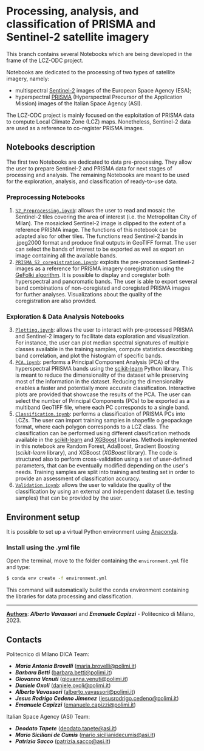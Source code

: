 # Processing, analysis, and classification of PRISMA and Sentinel-2 satellite imagery

This branch contains several Notebooks which are being developed in the frame of the LCZ-ODC project. 

Notebooks are dedicated to the processing of two types of satellite imagery, namely:
* multispectral [Sentinel-2](https://sentinel.esa.int/web/sentinel/missions/sentinel-2) images of the European Space Agency (ESA);
* hyperspectral [PRISMA](https://www.asi.it/scienze-della-terra/prisma/) (Hyperspectral Precursor of the Application Mission) images of the Italian Space Agency (ASI).

The LCZ-ODC project is mainly focused on the exploitation of PRISMA data to compute Local Climate Zone (LCZ) maps. Nonetheless, Sentinel-2 data are used as a reference to co-register PRISMA images.

## Notebooks description

The first two Notebooks are dedicated to data pre-processing. They allow the user to prepare Sentinel-2 and PRISMA data for next stages of processing and analysis. The remaining Notebooks are meant to be used for the exploration, analysis, and classification of ready-to-use data.

### Preprocessing Notebooks
1. [`S2_Preprocessing.ipynb`](https://github.com/gisgeolab/LCZ-ODC/blob/f7cbc26f8995a6d680135c6b0295c554be053633/1%20-%20S2_Preprocessing.ipynb): allows the user to read and mosaic the Sentinel-2 tiles covering the area of interest (i.e. the Metropolitan City of Milan). The mosaicked Sentinel-2 image is clipped to the extent of a reference PRISMA image. The functions of this notebook can be adapted also for other tiles. The functions read Sentinel-2 bands in .jpeg2000 format and produce final outputs in GeoTIFF format. The user can select the bands of interest to be exported as well as export an image containing all the available bands.
2. [`PRISMA_S2_coregistration.ipynb`](https://github.com/gisgeolab/LCZ-ODC/blob/f7cbc26f8995a6d680135c6b0295c554be053633/2%20-%20PRISMA_S2_coregistration.ipynb): exploits the pre-processed Sentinel-2 images as a reference for PRISMA imagery coregistration using the [GeFolki algorithm](https://github.com/aplyer/gefolki). It is possible to display and coregister both hyperspectral and pancromatic bands. The user is able to export several band combinations of non-coregisted and coregisted PRISMA images for further analyses. Visualizations about the quality of the coregistration are also provided.

### Exploration & Data Analysis Notebooks
3. [`Plotting.ipynb`](https://github.com/gisgeolab/LCZ-ODC/blob/f7cbc26f8995a6d680135c6b0295c554be053633/3%20-%20Plotting.ipynb
): allows the user to interact with pre-processed PRISMA and Sentinel-2 imagery to facilitate data exploration and visualization. For instance, the user can plot median spectral signatures of multiple classes available in the training samples, compute statistics describing band correlation, and plot the histogram of specific bands.
4. [`PCA.ipynb`](https://github.com/gisgeolab/LCZ-ODC/blob/f7cbc26f8995a6d680135c6b0295c554be053633/4%20-%20PCA.ipynb
): performs a Principal Component Analysis (PCA) of the hyperspectral PRISMA bands using the [scikit-learn](https://scikit-learn.org/stable/index.html) Python library. This is meant to reduce the dimensionality of the dataset while preserving most of the information in the dataset. Reducing the dimensionality enables a faster and potentially more accurate classification. Interactive plots are provided that showcase the results of the PCA. The user can select the number of Principal Components (PCs) to be exported as a multiband GeoTIFF file, where each PC corresponds to a single band.
5. [`Classification.ipynb`](https://github.com/gisgeolab/LCZ-ODC/blob/641b6e06f8a25003b64eace821631a9f3fca1494/5%20-%20Classification.ipynb
): performs a classification of PRISMA PCs into LCZs. The user can import training samples in shapefile o geopackage format, where each polygon corresponds to a LCZ class. The classification can be performed using different classification methods available in the [scikit-learn](https://scikit-learn.org/stable/index.html) and [XGBoost](https://xgboost.readthedocs.io/en/stable/) libraries. Methods implemented in this notebook are Random Forest, AdaBoost, Gradient Boosting (*scikit-learn* library), and XGBoost (*XGBoost* library). The code is structured also to perform cross-validation using a set of user-defined parameters, that can be eventually modified depending on the user's needs. Training samples are split into training and testing set in order to provide an assessment of classification accuracy.
6. [`Validation.ipynb`](https://github.com/gisgeolab/LCZ-ODC/blob/f7cbc26f8995a6d680135c6b0295c554be053633/6%20-%20Validation.ipynb): allows the user to validate the quality of the classification by using an external and independent dataset (i.e. testing samples) that can be provided by the user.

## Environment setup

It is possible to set up a virtual Python environment using [Anaconda](https://anaconda.org). 

### Install using the .yml file

Open the terminal, move to the folder containing the `environment.yml` file and type: 
```sh
$ conda env create -f environment.yml
```
This command will automatically build the conda environment containing the libraries for data processing and classification.

---
<ins><b>Authors</b></ins>: <b>*Alberto Vavassori*</b> and <b>*Emanuele Capizzi*</b> - Politecnico di Milano, 2023.

## Contacts

Politecnico di Milano DICA Team:
- <b>*Maria Antonia Brovelli*</b> (maria.brovelli@polimi.it)
- <b>*Barbara Betti*</b> (barbara.betti@polimi.it)
- <b>*Giovanna Venuti*</b> (giovanna.venuti@polimi.it)
- <b>*Daniele Oxoli*</b> (daniele.oxoli@polimi.it)
- <b>*Alberto Vavassori*</b> (alberto.vavassori@polimi.it)
- <b>*Jesus Rodrigo Cedeno Jimenez*</b> (jesusrodrigo.cedeno@polimi.it)
- <b>*Emanuele Capizzi*</b> (emanuele.capizzi@polimi.it)

Italian Space Agency (ASI) Team:
- <b>*Deodato Tapete*</b> (deodato.tapete@asi.it)
- <b>*Mario Siciliani de Cumis*</b> (mario.sicilianidecumis@asi.it)
- <b>*Patrizia Sacco*</b> (patrizia.sacco@asi.it)
